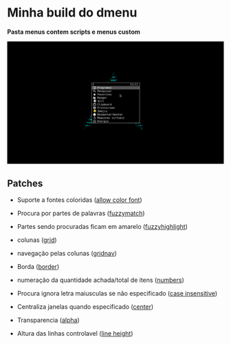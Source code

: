 # Minha build do dmenu

**Pasta menus contem scripts e menus custom**

![screenshot](./screenshot.png)

## Patches

- Suporte a fontes coloridas ([allow color font](https://tools.suckless.org/dmenu/patches/allow-color-font/))

- Procura por partes de palavras ([fuzzymatch](https://tools.suckless.org/dmenu/patches/fuzzymatch/))

- Partes sendo procuradas ficam em amarelo ([fuzzyhighlight](https://tools.suckless.org/dmenu/patches/fuzzyhighlight/))

- colunas ([grid](https://tools.suckless.org/dmenu/patches/grid/))

- navegação pelas colunas ([gridnav](https://tools.suckless.org/dmenu/patches/gridnav/))

- Borda ([border](https://tools.suckless.org/dmenu/patches/border/))

- numeração da quantidade achada/total de itens ([numbers](https://tools.suckless.org/dmenu/patches/numbers/))

- Procura ignora letra maiusculas se não especificado ([case insensitive](https://tools.suckless.org/dmenu/patches/case-insensitive/))

- Centraliza janelas quando especificado ([center](https://tools.suckless.org/dmenu/patches/center/))

- Transparencia ([alpha](https://tools.suckless.org/dmenu/patches/alpha/))

- Altura das linhas controlavel ([line height](https://tools.suckless.org/dmenu/patches/line-height/
))
